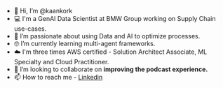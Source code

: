 - 👋 Hi, I’m @kaankork
- 💻 I'm a GenAI Data Scientist at BMW Group working on Supply Chain use-cases.
- 👀 I’m passionate about using Data and AI to optimize processes.
- 🤓 I’m currently learning multi-agent frameworks.
- ☁️ I'm three times AWS certified - Solution Architect Associate, ML Specialty and Cloud Practitioner.
- 🚀 I’m looking to collaborate on **improving the podcast experience.**
- 📫 How to reach me - [Linkedin](https://www.linkedin.com/in/kaankorkmaz/)

<!---
kaankork/kaankork is a ✨ special ✨ repository because its `README.md` (this file) appears on your GitHub profile.
You can click the Preview link to take a look at your changes.
--->
